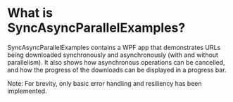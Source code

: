 # What is SyncAsyncParallelExamples?
SyncAsyncParallelExamples contains a WPF app that demonstrates URLs being downloaded synchronously and asynchronously (with and without parallelism).  It also shows how asynchronous operations can be cancelled, and how the progress of the downloads can be displayed in a progress bar.

Note: For brevity, only basic error handling and resiliency has been implemented.